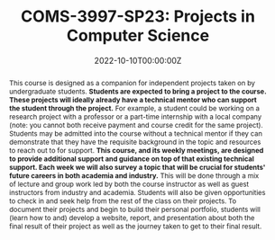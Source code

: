 ---
type: "courses"
title: "COMS-3997-SP23: Projects in Computer Science"
position: "Instructor of Record"
semesters: "Spring 2023"
dayTime: "TBD" #M 6:10-8:00pm"
room: "TBD"
credits: "4 Credits"
# Code used for list order
semesterCode: "23.1"
date: "2022-10-10T00:00:00Z"
subtype: "semester" # semester, MOOC, workshop, other

# Course Overiew Abstract.
abstract: "This course is designed as a companion for independent projects taken on by undergraduate students. **Students are expected to bring a project to the course. These projects will ideally already have a technical mentor who can support the student through the project.** For example, a student could be working on a research project with a professor or a part-time internship with a local company (note: you cannot both receive payment and course credit for the same project). Students may be admitted into the course without a technical mentor if they can demonstrate that they have the requisite background in the topic and resources to reach out to for support. **This course, and its weekly meetings, are designed to provide additional support and guidance on top of that existing technical support. Each week we will also survey a topic that will be crucial for students' future careers in both academia and industry.** This will be done through a mix of lecture and group work led by both the course instructor as well as guest instructors from industry and academia. Students will also be given opportunities to check in and seek help from the rest of the class on their projects. To document their projects and begin to build their personal portfolio, students will (learn how to and) develop a website, report, and presentation about both the final result of their project as well as the journey taken to get to their final result."

# Summary. An optional shortened abstract.
summary: "This course is designed as a companion for independent projects taken on by undergraduate students. Students are expected to bring a project to the course. These projects will ideally already have a technical mentor who can support the student through the project. This course, and its weekly meetings, are designed to provide additional support and guidance on top of that existing technical support. Each week we will also survey a topic that will be crucial for students' future careers in both academia and industry. This will be done through a mix of lecture and group work led by both the course instructor as well as guest instructors from industry and academia. To document their projects and begin to build their personal portfolio, students will (learn how to and) develop a website, report, and presentation about both the final result of their project as well as the journey taken to get to their final result."

# learning outcomes for the course
learningOutcomes:
- Write up and present the results of an open-ended project
- Learn and practice a series of skills to empower you in your future courses and careers
- Develop a simple website to document an open-ended projects
- Make use of the unix command line and version control software

# grading breakdown
# grading: 
# - 45% Project Website and Standups
# - 25% Final Project Writeup
# - 25% Final Project Presentation
# - 5% Attendance, Collaboration, and Participation

prerequisites:
- COMS W3134 (or equivalent)
- Calculus II or III (or equivalent)

enrollmentNote: Enrollment Capped at 24 Students (Instructor Managed Waiting List See Note Below)

waitingList: This class is capped at 24 students. This semester, I am handling the waitlist as an instructor-controlled waiting list. Students will be admitted based on a combination of seniority, interests in the class, and contributions to a diverse set of viewpoints and experiences in the class. Half of the available slots will be reserved for Barnard students (assuming sufficient demand). To be considered for the class, please join the waiting list **AND** fill out the form at [https://bit.ly/COMS3997-SP23-WL](https://bit.ly/COMS3997-SP23-WL), which asks a few questions about your background and your interests in the class.

officeHours: My open office hours will be typically held on Tuesdays from 11am-1pm for the Spring 2023 semester, but/and I am always available to meet outside of the standard time frame (ideally still on Tuesdays) by appointment. I will try to respond to requests emailed to [bplancher+courses@barnard.edu](mailto:bplancher+courses@barnard.edu) within 24 hours during the weekdays and within 48 hours over the weekend. The most up-to-date schedule of office hours can be found [here](/office_hours).

# Roles in the course
roles: []

# Awards
awards: []

tags:
- Hands-on 
- Projects

featured: true
outreach: false
projects: []

links:
# - name: Syllabus
#   url: 'files/TBD.pdf'

# Featured image -- named `featured.jpg/png` in this folder. 
image:
  caption: ''
  focal_point: ''
  preview_only: false

---